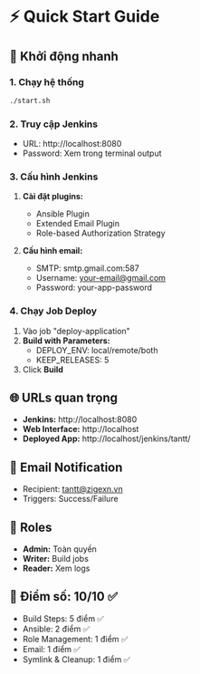 # ⚡ Quick Start Guide

## 🚀 Khởi động nhanh

### 1. Chạy hệ thống
```bash
./start.sh
```

### 2. Truy cập Jenkins
- URL: http://localhost:8080
- Password: Xem trong terminal output

### 3. Cấu hình Jenkins
1. **Cài đặt plugins:**
   - Ansible Plugin
   - Extended Email Plugin
   - Role-based Authorization Strategy

2. **Cấu hình email:**
   - SMTP: smtp.gmail.com:587
   - Username: your-email@gmail.com
   - Password: your-app-password

### 4. Chạy Job Deploy
1. Vào job "deploy-application"
2. **Build with Parameters:**
   - DEPLOY_ENV: local/remote/both
   - KEEP_RELEASES: 5
3. Click **Build**

## 🌐 URLs quan trọng
- **Jenkins:** http://localhost:8080
- **Web Interface:** http://localhost
- **Deployed App:** http://localhost/jenkins/tantt/

## 📧 Email Notification
- Recipient: tantt@zigexn.vn
- Triggers: Success/Failure

## 🔐 Roles
- **Admin:** Toàn quyền
- **Writer:** Build jobs
- **Reader:** Xem logs

## 🎯 Điểm số: 10/10 ✅
- Build Steps: 5 điểm ✅
- Ansible: 2 điểm ✅
- Role Management: 1 điểm ✅
- Email: 1 điểm ✅
- Symlink & Cleanup: 1 điểm ✅
